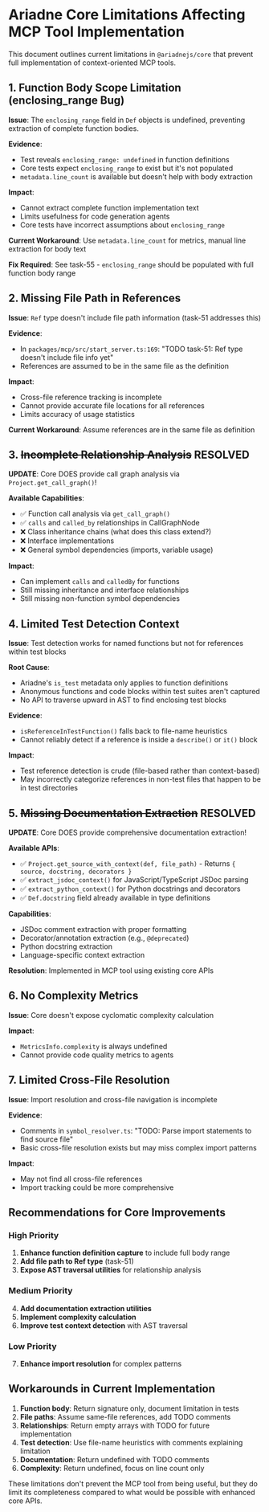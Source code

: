 # Ariadne Core Limitations Affecting MCP Tool Implementation

This document outlines current limitations in `@ariadnejs/core` that prevent full implementation of context-oriented MCP tools.

## 1. Function Body Scope Limitation (enclosing_range Bug)

**Issue**: The `enclosing_range` field in `Def` objects is undefined, preventing extraction of complete function bodies.

**Evidence**:

- Test reveals `enclosing_range: undefined` in function definitions
- Core tests expect `enclosing_range` to exist but it's not populated
- `metadata.line_count` is available but doesn't help with body extraction

**Impact**:

- Cannot extract complete function implementation text
- Limits usefulness for code generation agents  
- Core tests have incorrect assumptions about `enclosing_range`

**Current Workaround**: Use `metadata.line_count` for metrics, manual line extraction for body text

**Fix Required**: See task-55 - `enclosing_range` should be populated with full function body range

## 2. Missing File Path in References

**Issue**: `Ref` type doesn't include file path information (task-51 addresses this)

**Evidence**:

- In `packages/mcp/src/start_server.ts:169`: "TODO task-51: Ref type doesn't include file info yet"
- References are assumed to be in the same file as the definition

**Impact**:

- Cross-file reference tracking is incomplete
- Cannot provide accurate file locations for all references
- Limits accuracy of usage statistics

**Current Workaround**: Assume references are in the same file as definition

## 3. ~~Incomplete Relationship Analysis~~ **RESOLVED**

**UPDATE**: Core DOES provide call graph analysis via `Project.get_call_graph()`!

**Available Capabilities**:

- ✅ Function call analysis via `get_call_graph()`
- ✅ `calls` and `called_by` relationships in CallGraphNode
- ❌ Class inheritance chains (what does this class extend?)
- ❌ Interface implementations  
- ❌ General symbol dependencies (imports, variable usage)

**Impact**:

- Can implement `calls` and `calledBy` for functions
- Still missing inheritance and interface relationships
- Still missing non-function symbol dependencies

## 4. Limited Test Detection Context

**Issue**: Test detection works for named functions but not for references within test blocks

**Root Cause**:

- Ariadne's `is_test` metadata only applies to function definitions
- Anonymous functions and code blocks within test suites aren't captured
- No API to traverse upward in AST to find enclosing test blocks

**Evidence**:

- `isReferenceInTestFunction()` falls back to file-name heuristics
- Cannot reliably detect if a reference is inside a `describe()` or `it()` block

**Impact**:

- Test reference detection is crude (file-based rather than context-based)
- May incorrectly categorize references in non-test files that happen to be in test directories

## 5. ~~Missing Documentation Extraction~~ **RESOLVED**

**UPDATE**: Core DOES provide comprehensive documentation extraction!

**Available APIs**:

- ✅ `Project.get_source_with_context(def, file_path)` - Returns `{ source, docstring, decorators }`
- ✅ `extract_jsdoc_context()` for JavaScript/TypeScript JSDoc parsing
- ✅ `extract_python_context()` for Python docstrings and decorators
- ✅ `Def.docstring` field already available in type definitions

**Capabilities**:

- JSDoc comment extraction with proper formatting
- Decorator/annotation extraction (e.g., `@deprecated`)
- Python docstring extraction
- Language-specific context extraction

**Resolution**: Implemented in MCP tool using existing core APIs

## 6. No Complexity Metrics

**Issue**: Core doesn't expose cyclomatic complexity calculation

**Impact**:

- `MetricsInfo.complexity` is always undefined
- Cannot provide code quality metrics to agents

## 7. Limited Cross-File Resolution

**Issue**: Import resolution and cross-file navigation is incomplete

**Evidence**:

- Comments in `symbol_resolver.ts`: "TODO: Parse import statements to find source file"
- Basic cross-file resolution exists but may miss complex import patterns

**Impact**:

- May not find all cross-file references
- Import tracking could be more comprehensive

## Recommendations for Core Improvements

### High Priority

1. **Enhance function definition capture** to include full body range
2. **Add file path to Ref type** (task-51)
3. **Expose AST traversal utilities** for relationship analysis

### Medium Priority  

4. **Add documentation extraction utilities**
5. **Implement complexity calculation**
6. **Improve test context detection** with AST traversal

### Low Priority

7. **Enhance import resolution** for complex patterns

## Workarounds in Current Implementation

1. **Function body**: Return signature only, document limitation in tests
2. **File paths**: Assume same-file references, add TODO comments
3. **Relationships**: Return empty arrays with TODO for future implementation
4. **Test detection**: Use file-name heuristics with comments explaining limitation
5. **Documentation**: Return undefined with TODO comments
6. **Complexity**: Return undefined, focus on line count only

These limitations don't prevent the MCP tool from being useful, but they do limit its completeness compared to what would be possible with enhanced core APIs.
